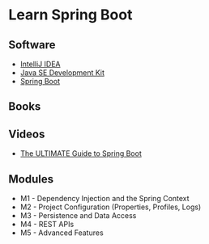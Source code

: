 # Learn Spring Boot

## Software
* [IntelliJ IDEA](https://www.jetbrains.com/idea/)
* [Java SE Development Kit](https://www.oracle.com/java/technologies/javase/jdk17-archive-downloads.html)
* [Spring Boot](https://spring.io/projects/spring-boot)

## Books

## Videos
* [The ULTIMATE Guide to Spring Boot](https://www.youtube.com/watch?v=Nv2DERaMx-4)

## Modules
* M1 - Dependency Injection and the Spring Context
* M2 - Project Configuration (Properties, Profiles, Logs)
* M3 - Persistence and Data Access
* M4 - REST APIs
* M5 - Advanced Features